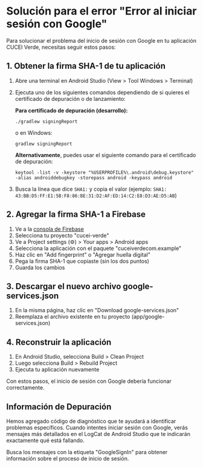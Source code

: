 # Solución para el error "Error al iniciar sesión con Google"

Para solucionar el problema del inicio de sesión con Google en tu aplicación CUCEI Verde, necesitas seguir estos pasos:

## 1. Obtener la firma SHA-1 de tu aplicación

1. Abre una terminal en Android Studio (View > Tool Windows > Terminal)
2. Ejecuta uno de los siguientes comandos dependiendo de si quieres el certificado de depuración o de lanzamiento:

   **Para certificado de depuración (desarrollo):**
   ```
   ./gradlew signingReport
   ```
   o en Windows:
   ```
   gradlew signingReport
   ```

   **Alternativamente**, puedes usar el siguiente comando para el certificado de depuración:
   ```
   keytool -list -v -keystore "%USERPROFILE%\.android\debug.keystore" -alias androiddebugkey -storepass android -keypass android
   ```

3. Busca la línea que dice `SHA1:` y copia el valor (ejemplo: `SHA1: 43:BB:D5:FF:E1:5B:F8:86:BE:31:D2:AF:ED:14:C2:E8:D3:AE:D5:AB`)

## 2. Agregar la firma SHA-1 a Firebase

1. Ve a la [consola de Firebase](https://console.firebase.google.com/)
2. Selecciona tu proyecto "cucei-verde"
3. Ve a Project settings (⚙️) > Your apps > Android apps 
4. Selecciona la aplicación con el paquete "cuceiverdecom.example"
5. Haz clic en "Add fingerprint" o "Agregar huella digital"
6. Pega la firma SHA-1 que copiaste (sin los dos puntos)
7. Guarda los cambios

## 3. Descargar el nuevo archivo google-services.json

1. En la misma página, haz clic en "Download google-services.json"
2. Reemplaza el archivo existente en tu proyecto (app/google-services.json)

## 4. Reconstruir la aplicación

1. En Android Studio, selecciona Build > Clean Project
2. Luego selecciona Build > Rebuild Project
3. Ejecuta tu aplicación nuevamente

Con estos pasos, el inicio de sesión con Google debería funcionar correctamente.

## Información de Depuración

Hemos agregado código de diagnóstico que te ayudará a identificar problemas específicos. Cuando intentes iniciar sesión con Google, verás mensajes más detallados en el LogCat de Android Studio que te indicarán exactamente qué está fallando.

Busca los mensajes con la etiqueta "GoogleSignIn" para obtener información sobre el proceso de inicio de sesión.
